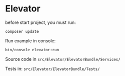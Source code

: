 Elevator
=========

before start project, you must run:

```
composer update 
```

Run example in console:
```
bin/console elevator:run
```

Source code in `src/Elevator/ElevatorBundle/Services/`

Tests in: `src/Elevator/ElevatorBundle/Tests/`

